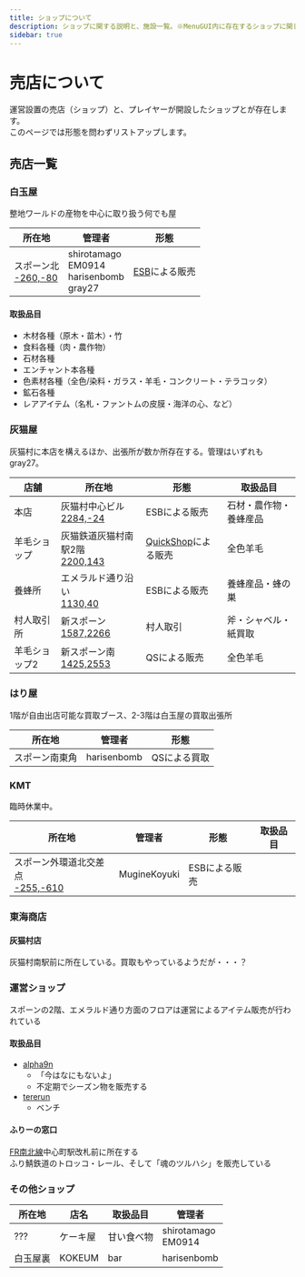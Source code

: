 ```yaml
---
title: ショップについて
description: ショップに関する説明と、施設一覧。※MenuGUI内に存在するショップに関しても載せておきたい？形式は要検討。
sidebar: true
---
```


# 売店について
運営設置の売店（ショップ）と、プレイヤーが開設したショップとが存在します。  
このページでは形態を問わずリストアップします。

## 売店一覧
### 白玉屋
整地ワールドの産物を中心に取り扱う何でも屋  

| 所在地                                                                                                   | 管理者                                               | 形態                       |
|-------------------------------------------------------------------------------------------------------|---------------------------------------------------|--------------------------|
| スポーン北<br/>[-260,-80](https://bluemap.freeserver.pro/#world:-259:62:-79:59:-0.22:0.79:0:0:perspective) | shirotamago<br/>EM0914<br/>harisenbomb<br/>gray27 | [ESB](/how-to/shop)による販売 |
#### 取扱品目
- 木材各種（原木・苗木）・竹
- 食料各種（肉・農作物）
- 石材各種
- エンチャント本各種
- 色素材各種（全色/染料・ガラス・羊毛・コンクリート・テラコッタ）
- 鉱石各種
- レアアイテム（名札・ファントムの皮膜・海洋の心、など）

### 灰猫屋
灰猫村に本店を構えるほか、出張所が数か所存在する。管理はいずれもgray27。

| 店舗      | 所在地                                                                                                        | 形態                                  | 取扱品目        |
|---------|------------------------------------------------------------------------------------------------------------|-------------------------------------|-------------|
| 本店      | 灰猫村中心ビル<br/>[2284,-24](https://bluemap.freeserver.pro/#world:2284:65:-18:59:0.32:0.42:0:0:perspective)     | ESBによる販売                            | 石材・農作物・養蜂産品 |
| 羊毛ショップ  | 灰猫鉄道灰猫村南駅2階<br/>[2200,143](https://bluemap.freeserver.pro/#world:2200:65:144:12:2.63:0.82:0:0:perspective) | [QuickShop](/plugin/quickshop)による販売 | 全色羊毛        |
| 養蜂所     | エメラルド通り沿い<br/>[1130,40](https://bluemap.freeserver.pro/#world:1133:74:40:39:0:0.42:0:0:perspective)        | ESBによる販売                            | 養蜂産品・蜂の巣    |
| 村人取引所   | 新スポーン<br/>[1587,2266](https://bluemap.freeserver.pro/#world:1588:70:2269:17:0.85:0.67:0:0:perspective)     | 村人取引                                | 斧・シャベル・紙買取  |  
| 羊毛ショップ2 | 新スポーン南<br/>[1425,2553](https://bluemap.freeserver.pro/#world:1429:80:2552:39:0.88:0.33:0:0:perspective) | QSによる販売 | 全色羊毛 | 

### はり屋
1階が自由出店可能な買取ブース、2-3階は白玉屋の買取出張所

| 所在地 | 管理者 | 形態 |
| --- | --- | --- |
| スポーン南東角 | harisenbomb | QSによる買取 |

### KMT
臨時休業中。

| 所在地                                                                                                           | 管理者 | 形態 | 取扱品目 |
|---------------------------------------------------------------------------------------------------------------| --- | --- | --- |
| スポーン外環道北交差点<br/>[-255,-610](https://bluemap.freeserver.pro/#world:-255:68:-594:12:-1.02:1.17:0:0:perspective) | MugineKoyuki | ESBによる販売 | |

### 東海商店
#### 灰猫村店
灰猫村南駅前に所在している。買取もやっているようだが・・・？

### 運営ショップ
スポーンの2階、エメラルド通り方面のフロアは運営によるアイテム販売が行われている
#### 取扱品目
- [alpha9n](/admins/alphakun)
  - 「今はなにもないよ」
  - 不定期でシーズン物を販売する
- [tererun](/admins/tererun)
  - ベンチ

#### ふりーの窓口
[FR南北線](/transports/train/fr/n)中心町駅改札前に所在する  
ふり鯖鉄道のトロッコ・レール、そして「魂のツルハシ」を販売している

### その他ショップ

| 所在地 | 店名 | 取扱品目 | 管理者                    |
| --- | --- | --- |------------------------|
| ??? | ケーキ屋 | 甘い食べ物 | shirotamago<br/>EM0914 |
| 白玉屋裏 | KOKEUM | bar | harisenbomb |


